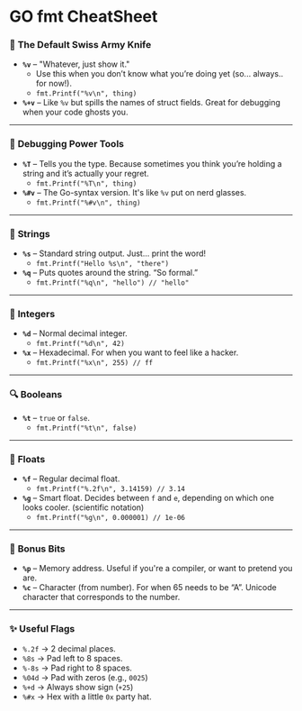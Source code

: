 # GO fmt CheatSheet

### 🧰 **The Default Swiss Army Knife**

- **`%v`** – "Whatever, just show it."
    - Use this when you don’t know what you’re doing yet (so... always.. for now!).
    - `fmt.Printf("%v\n", thing)`
- **`%+v`** – Like `%v` but spills the names of struct fields. Great for debugging when your code ghosts you.

---

### 🧠 **Debugging Power Tools**

- **`%T`** – Tells you the type. Because sometimes you think you’re holding a string and it’s actually your regret.
    - `fmt.Printf("%T\n", thing)`
- **`%#v`** – The Go-syntax version. It's like `%v` put on nerd glasses.
    - `fmt.Printf("%#v\n", thing)`

---

### 📜 **Strings**

- **`%s`** – Standard string output. Just... print the word!
    - `fmt.Printf("Hello %s\n", "there")`
- **`%q`** – Puts quotes around the string. “So formal.”
    - `fmt.Printf("%q\n", "hello") // "hello"`

---

### 🔢 **Integers**

- **`%d`** – Normal decimal integer.
    - `fmt.Printf("%d\n", 42)`
- **`%x`** – Hexadecimal. For when you want to feel like a hacker.
    - `fmt.Printf("%x\n", 255) // ff`

---

### 🔍 **Booleans**

- **`%t`** – `true` or `false`.
    - `fmt.Printf("%t\n", false)`

---

### 🔬 **Floats**

- **`%f`** – Regular decimal float.
    - `fmt.Printf("%.2f\n", 3.14159) // 3.14`
- **`%g`** – Smart float. Decides between `f` and `e`, depending on which one looks cooler. (scientific notation)
    - `fmt.Printf("%g\n", 0.000001) // 1e-06`

---

### 🧠 **Bonus Bits**

- **`%p`** – Memory address. Useful if you're a compiler, or want to pretend you are.
- **`%c`** – Character (from number). For when 65 needs to be “A”. Unicode character that corresponds to the number.

---

### ✨ **Useful Flags**

- `%.2f` → 2 decimal places.
- `%8s` → Pad left to 8 spaces.
- `%-8s` → Pad right to 8 spaces.
- `%04d` → Pad with zeros (e.g., `0025`)
- `%+d` → Always show sign (`+25`)
- `%#x` → Hex with a little `0x` party hat.
